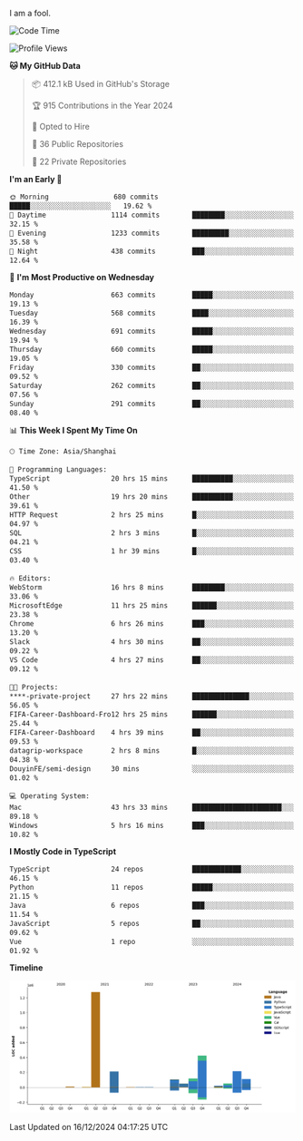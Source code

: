 I am a fool.

<!--START_SECTION:waka-->
![Code Time](http://img.shields.io/badge/Code%20Time-2%2C266%20hrs%2058%20mins-blue)

![Profile Views](http://img.shields.io/badge/Profile%20Views-4-blue)

**🐱 My GitHub Data** 

> 📦 412.1 kB Used in GitHub's Storage 
 > 
> 🏆 915 Contributions in the Year 2024
 > 
> 💼 Opted to Hire
 > 
> 📜 36 Public Repositories 
 > 
> 🔑 22 Private Repositories 
 > 
**I'm an Early 🐤** 

```text
🌞 Morning                680 commits         █████░░░░░░░░░░░░░░░░░░░░   19.62 % 
🌆 Daytime                1114 commits        ████████░░░░░░░░░░░░░░░░░   32.15 % 
🌃 Evening                1233 commits        █████████░░░░░░░░░░░░░░░░   35.58 % 
🌙 Night                  438 commits         ███░░░░░░░░░░░░░░░░░░░░░░   12.64 % 
```
📅 **I'm Most Productive on Wednesday** 

```text
Monday                   663 commits         █████░░░░░░░░░░░░░░░░░░░░   19.13 % 
Tuesday                  568 commits         ████░░░░░░░░░░░░░░░░░░░░░   16.39 % 
Wednesday                691 commits         █████░░░░░░░░░░░░░░░░░░░░   19.94 % 
Thursday                 660 commits         █████░░░░░░░░░░░░░░░░░░░░   19.05 % 
Friday                   330 commits         ██░░░░░░░░░░░░░░░░░░░░░░░   09.52 % 
Saturday                 262 commits         ██░░░░░░░░░░░░░░░░░░░░░░░   07.56 % 
Sunday                   291 commits         ██░░░░░░░░░░░░░░░░░░░░░░░   08.40 % 
```


📊 **This Week I Spent My Time On** 

```text
🕑︎ Time Zone: Asia/Shanghai

💬 Programming Languages: 
TypeScript               20 hrs 15 mins      ██████████░░░░░░░░░░░░░░░   41.50 % 
Other                    19 hrs 20 mins      ██████████░░░░░░░░░░░░░░░   39.61 % 
HTTP Request             2 hrs 25 mins       █░░░░░░░░░░░░░░░░░░░░░░░░   04.97 % 
SQL                      2 hrs 3 mins        █░░░░░░░░░░░░░░░░░░░░░░░░   04.21 % 
CSS                      1 hr 39 mins        █░░░░░░░░░░░░░░░░░░░░░░░░   03.40 % 

🔥 Editors: 
WebStorm                 16 hrs 8 mins       ████████░░░░░░░░░░░░░░░░░   33.06 % 
MicrosoftEdge            11 hrs 25 mins      ██████░░░░░░░░░░░░░░░░░░░   23.38 % 
Chrome                   6 hrs 26 mins       ███░░░░░░░░░░░░░░░░░░░░░░   13.20 % 
Slack                    4 hrs 30 mins       ██░░░░░░░░░░░░░░░░░░░░░░░   09.22 % 
VS Code                  4 hrs 27 mins       ██░░░░░░░░░░░░░░░░░░░░░░░   09.12 % 

🐱‍💻 Projects: 
****-private-project     27 hrs 22 mins      ██████████████░░░░░░░░░░░   56.05 % 
FIFA-Career-Dashboard-Fro12 hrs 25 mins      ██████░░░░░░░░░░░░░░░░░░░   25.44 % 
FIFA-Career-Dashboard    4 hrs 39 mins       ██░░░░░░░░░░░░░░░░░░░░░░░   09.53 % 
datagrip-workspace       2 hrs 8 mins        █░░░░░░░░░░░░░░░░░░░░░░░░   04.38 % 
DouyinFE/semi-design     30 mins             ░░░░░░░░░░░░░░░░░░░░░░░░░   01.02 % 

💻 Operating System: 
Mac                      43 hrs 33 mins      ██████████████████████░░░   89.18 % 
Windows                  5 hrs 16 mins       ███░░░░░░░░░░░░░░░░░░░░░░   10.82 % 
```

**I Mostly Code in TypeScript** 

```text
TypeScript               24 repos            ████████████░░░░░░░░░░░░░   46.15 % 
Python                   11 repos            █████░░░░░░░░░░░░░░░░░░░░   21.15 % 
Java                     6 repos             ███░░░░░░░░░░░░░░░░░░░░░░   11.54 % 
JavaScript               5 repos             ██░░░░░░░░░░░░░░░░░░░░░░░   09.62 % 
Vue                      1 repo              ░░░░░░░░░░░░░░░░░░░░░░░░░   01.92 % 
```



**Timeline**

![Lines of Code chart](https://raw.githubusercontent.com/VeejaLiu/VeejaLiu/master/assets/bar_graph.png)


 Last Updated on 16/12/2024 04:17:25 UTC
<!--END_SECTION:waka-->
